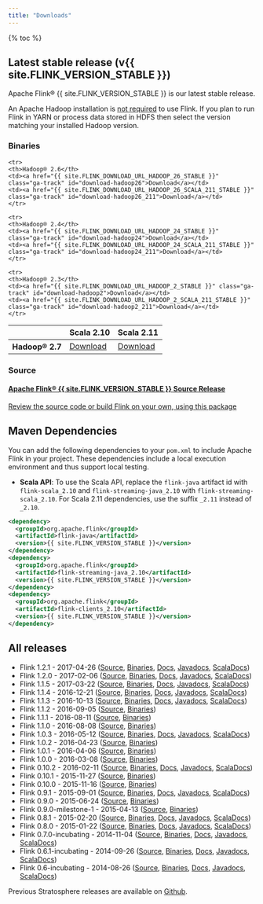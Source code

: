 ```yaml
---
title: "Downloads"
---
```


<script type="text/javascript">
$( document ).ready(function() {
  // Handler for .ready() called.
  $('.ga-track').click( function () {
    console.log("tracking " + $(this).attr('id'))
    // we just use the element id for tracking with google analytics
    ga('send', 'event', 'button', 'click', $(this).attr('id'));
  });

});
</script>

{% toc %}

## Latest stable release (v{{ site.FLINK_VERSION_STABLE }})

Apache Flink® {{ site.FLINK_VERSION_STABLE }} is our latest stable release.

An Apache Hadoop installation is
[not required](faq.html#do-i-have-to-install-apache-hadoop-to-use-flink)
to use Flink. If you plan to run Flink in YARN or process data stored in HDFS then
select the version matching your installed Hadoop version.

### Binaries

<table class="table table-striped">
<thead>
    <tr>
    <th></th> <th>Scala 2.10</th> <th>Scala 2.11</th>
    </tr>
</thead>
<tbody>
    <tr>
    <th>Hadoop® 2.7</th>
    <td><a href="{{ site.FLINK_DOWNLOAD_URL_HADOOP_27_STABLE }}" class="ga-track" id="download-hadoop27">Download</a></td>
    <td><a href="{{ site.FLINK_DOWNLOAD_URL_HADOOP_27_SCALA_211_STABLE }}" class="ga-track" id="download-hadoop27_211">Download</a></td>
    </tr>

    <tr>
    <th>Hadoop® 2.6</th>
    <td><a href="{{ site.FLINK_DOWNLOAD_URL_HADOOP_26_STABLE }}" class="ga-track" id="download-hadoop26">Download</a></td>
    <td><a href="{{ site.FLINK_DOWNLOAD_URL_HADOOP_26_SCALA_211_STABLE }}" class="ga-track" id="download-hadoop26_211">Download</a></td>
    </tr>

    <tr>
    <th>Hadoop® 2.4</th>
    <td><a href="{{ site.FLINK_DOWNLOAD_URL_HADOOP_24_STABLE }}" class="ga-track" id="download-hadoop24">Download</a></td>
    <td><a href="{{ site.FLINK_DOWNLOAD_URL_HADOOP_24_SCALA_211_STABLE }}" class="ga-track" id="download-hadoop24_211">Download</a></td>
    </tr>

    <tr>
    <th>Hadoop® 2.3</th>
    <td><a href="{{ site.FLINK_DOWNLOAD_URL_HADOOP_2_STABLE }}" class="ga-track" id="download-hadoop2">Download</a></td>
    <td><a href="{{ site.FLINK_DOWNLOAD_URL_HADOOP_2_SCALA_211_STABLE }}" class="ga-track" id="download-hadoop2_211">Download</a></td>
    </tr>
</tbody>
</table>

### Source

<div class="list-group">
  <!-- Source -->
  <a href="{{ site.FLINK_DOWNLOAD_URL_SOURCE }}" class="list-group-item ga-track" id="download-source">
    <h4><span class="glyphicon glyphicon-download" aria-hidden="true"></span> <strong>Apache Flink® {{ site.FLINK_VERSION_STABLE }}</strong> Source Release</h4>
    <p>Review the source code or build Flink on your own, using this package</p>
  </a>
</div>

## Maven Dependencies

You can add the following dependencies to your `pom.xml` to include Apache Flink in your project. These dependencies include a local execution environment and thus support local testing.

- **Scala API**: To use the Scala API, replace the `flink-java` artifact id with `flink-scala_2.10` and `flink-streaming-java_2.10` with `flink-streaming-scala_2.10`. For Scala 2.11 dependencies, use the suffix `_2.11` instead of `_2.10`.

```xml
<dependency>
  <groupId>org.apache.flink</groupId>
  <artifactId>flink-java</artifactId>
  <version>{{ site.FLINK_VERSION_STABLE }}</version>
</dependency>
<dependency>
  <groupId>org.apache.flink</groupId>
  <artifactId>flink-streaming-java_2.10</artifactId>
  <version>{{ site.FLINK_VERSION_STABLE }}</version>
</dependency>
<dependency>
  <groupId>org.apache.flink</groupId>
  <artifactId>flink-clients_2.10</artifactId>
  <version>{{ site.FLINK_VERSION_STABLE }}</version>
</dependency>
```

## All releases

- Flink 1.2.1 - 2017-04-26 ([Source](http://www.apache.org/dyn/closer.lua/flink/flink-1.2.1/flink-1.2.1-src.tgz), [Binaries](http://archive.apache.org/dist/flink/flink-1.2.1/), [Docs]({{site.DOCS_BASE_URL}}flink-docs-release-1.2/), [Javadocs]({{site.DOCS_BASE_URL}}flink-docs-release-1.2/api/java), [ScalaDocs]({{site.DOCS_BASE_URL}}flink-docs-release-1.2/api/scala/index.html))
- Flink 1.2.0 - 2017-02-06 ([Source](http://www.apache.org/dyn/closer.lua/flink/flink-1.2.0/flink-1.2.0-src.tgz), [Binaries](http://archive.apache.org/dist/flink/flink-1.2.0/), [Docs]({{site.DOCS_BASE_URL}}flink-docs-release-1.2/), [Javadocs]({{site.DOCS_BASE_URL}}flink-docs-release-1.2/api/java), [ScalaDocs]({{site.DOCS_BASE_URL}}flink-docs-release-1.2/api/scala/index.html))
- Flink 1.1.5 - 2017-03-22 ([Source](http://archive.apache.org/dist/flink/flink-1.1.5/flink-1.1.5-src.tgz), [Binaries](http://archive.apache.org/dist/flink/flink-1.1.5/), [Docs]({{site.DOCS_BASE_URL}}flink-docs-release-1.1/), [Javadocs]({{site.DOCS_BASE_URL}}flink-docs-release-1.1/api/java), [ScalaDocs]({{site.DOCS_BASE_URL}}flink-docs-release-1.1/api/scala/index.html))
- Flink 1.1.4 - 2016-12-21 ([Source](http://archive.apache.org/dist/flink/flink-1.1.4/flink-1.1.4-src.tgz), [Binaries](http://archive.apache.org/dist/flink/flink-1.1.4/), [Docs]({{site.DOCS_BASE_URL}}flink-docs-release-1.1/), [Javadocs]({{site.DOCS_BASE_URL}}flink-docs-release-1.1/api/java), [ScalaDocs]({{site.DOCS_BASE_URL}}flink-docs-release-1.1/api/scala/index.html))
- Flink 1.1.3 - 2016-10-13 ([Source](http://archive.apache.org/dist/flink/flink-1.1.3/flink-1.1.3-src.tgz), [Binaries](http://archive.apache.org/dist/flink/flink-1.1.3/), [Docs]({{site.DOCS_BASE_URL}}flink-docs-release-1.1/), [Javadocs]({{site.DOCS_BASE_URL}}flink-docs-release-1.1/api/java), [ScalaDocs]({{site.DOCS_BASE_URL}}flink-docs-release-1.1/api/scala/index.html))
- Flink 1.1.2 - 2016-09-05 ([Source](http://archive.apache.org/dist/flink/flink-1.1.2/flink-1.1.2-src.tgz), [Binaries](http://archive.apache.org/dist/flink/flink-1.1.2/))
- Flink 1.1.1 - 2016-08-11 ([Source](http://archive.apache.org/dist/flink/flink-1.1.1/flink-1.1.1-src.tgz), [Binaries](http://archive.apache.org/dist/flink/flink-1.1.1/))
- Flink 1.1.0 - 2016-08-08 ([Source](http://archive.apache.org/dist/flink/flink-1.1.0/flink-1.1.0-src.tgz), [Binaries](http://archive.apache.org/dist/flink/flink-1.1.0/))
- Flink 1.0.3 - 2016-05-12 ([Source](http://archive.apache.org/dist/flink/flink-1.0.3/flink-1.0.3-src.tgz), [Binaries](http://archive.apache.org/dist/flink/flink-1.0.3/), [Docs]({{site.DOCS_BASE_URL}}flink-docs-release-1.0/), [Javadocs]({{site.DOCS_BASE_URL}}flink-docs-release-1.0/api/java), [ScalaDocs]({{site.DOCS_BASE_URL}}flink-docs-release-1.0/api/scala/index.html))
- Flink 1.0.2 - 2016-04-23 ([Source](http://archive.apache.org/dist/flink/flink-1.0.2/flink-1.0.2-src.tgz), [Binaries](http://archive.apache.org/dist/flink/flink-1.0.2/))
- Flink 1.0.1 - 2016-04-06 ([Source](http://archive.apache.org/dist/flink/flink-1.0.1/flink-1.0.1-src.tgz), [Binaries](http://archive.apache.org/dist/flink/flink-1.0.1/))
- Flink 1.0.0 - 2016-03-08 ([Source](http://archive.apache.org/dist/flink/flink-1.0.0/flink-1.0.0-src.tgz), [Binaries](http://archive.apache.org/dist/flink/flink-1.0.0/))
- Flink 0.10.2 - 2016-02-11 ([Source](http://archive.apache.org/dist/flink/flink-0.10.2/flink-0.10.2-src.tgz), [Binaries](http://archive.apache.org/dist/flink/flink-0.10.2/), [Docs]({{site.DOCS_BASE_URL}}flink-docs-release-0.10/), [Javadocs]({{site.DOCS_BASE_URL}}flink-docs-release-0.10/api/java), [ScalaDocs]({{site.DOCS_BASE_URL}}flink-docs-release-0.10/api/scala/index.html))
- Flink 0.10.1 - 2015-11-27 ([Source](http://archive.apache.org/dist/flink/flink-0.10.1/flink-0.10.1-src.tgz), [Binaries](http://archive.apache.org/dist/flink/flink-0.10.1/))
- Flink 0.10.0 - 2015-11-16 ([Source](http://archive.apache.org/dist/flink/flink-0.10.0/flink-0.10.0-src.tgz), [Binaries](http://archive.apache.org/dist/flink/flink-0.10.0/))
- Flink 0.9.1 - 2015-09-01 ([Source](http://archive.apache.org/dist/flink/flink-0.9.1/flink-0.9.1-src.tgz), [Binaries](http://archive.apache.org/dist/flink/flink-0.9.1/), [Docs]({{site.DOCS_BASE_URL}}flink-docs-release-0.9/), [Javadocs]({{site.DOCS_BASE_URL}}flink-docs-release-0.9/api/java), [ScalaDocs]({{site.DOCS_BASE_URL}}flink-docs-release-0.9/api/scala/index.html))
- Flink 0.9.0 - 2015-06-24 ([Source](http://archive.apache.org/dist/flink/flink-0.9.0/flink-0.9.0-src.tgz), [Binaries](http://archive.apache.org/dist/flink/flink-0.9.0/))
- Flink 0.9.0-milestone-1 - 2015-04-13 ([Source](http://archive.apache.org/dist/flink/flink-0.9.0-milestone-1/flink-0.9.0-milestone-1-src.tgz), [Binaries](http://archive.apache.org/dist/flink/flink-0.9.0-milestone-1/))
- Flink 0.8.1 - 2015-02-20 ([Source](http://archive.apache.org/dist/flink/flink-0.8.1/flink-0.8.1-src.tgz), [Binaries](http://archive.apache.org/dist/flink/flink-0.8.1/), [Docs]({{site.DOCS_BASE_URL}}flink-docs-release-0.8.1/), [Javadocs]({{site.DOCS_BASE_URL}}flink-docs-release-0.8.1/api/java), [ScalaDocs]({{site.DOCS_BASE_URL}}flink-docs-release-0.8.1/api/scala/index.html))
- Flink 0.8.0 - 2015-01-22 ([Source](http://archive.apache.org/dist/flink/flink-0.8.0/flink-0.8.0-src.tgz), [Binaries](http://archive.apache.org/dist/flink/flink-0.8.0/), [Docs]({{site.DOCS_BASE_URL}}flink-docs-release-0.8.0/), [Javadocs]({{site.DOCS_BASE_URL}}flink-docs-release-0.8.0/api/java), [ScalaDocs]({{site.DOCS_BASE_URL}}flink-docs-release-0.8.0/api/scala/index.html))
- Flink 0.7.0-incubating - 2014-11-04 ([Source](http://archive.apache.org/dist/incubator/flink/flink-0.7.0-incubating/flink-0.7.0-incubating-src.tgz), [Binaries](http://archive.apache.org/dist/incubator/flink/flink-0.7.0-incubating/), [Docs]({{site.DOCS_BASE_URL}}flink-docs-release-0.7/), [Javadocs]({{site.DOCS_BASE_URL}}flink-docs-release-0.7/api/java), [ScalaDocs]({{site.DOCS_BASE_URL}}flink-docs-release-0.7/api/scala/index.html))
- Flink 0.6.1-incubating - 2014-09-26 ([Source](http://archive.apache.org/dist/incubator/flink/flink-0.6.1-incubating/flink-0.6.1-incubating-src.tgz), [Binaries](http://archive.apache.org/dist/incubator/flink/flink-0.6.1-incubating/), [Docs]({{site.DOCS_BASE_URL}}flink-docs-release-0.6.1/), [Javadocs]({{site.DOCS_BASE_URL}}flink-docs-release-0.6.1/api/java), [ScalaDocs]({{site.DOCS_BASE_URL}}flink-docs-release-0.6.1/api/scala/index.html))
- Flink 0.6-incubating - 2014-08-26 ([Source](http://archive.apache.org/dist/incubator/flink/flink-0.6-incubating-src.tgz), [Binaries](http://archive.apache.org/dist/incubator/flink/), [Docs]({{site.DOCS_BASE_URL}}flink-docs-release-0.6/), [Javadocs]({{site.DOCS_BASE_URL}}flink-docs-release-0.6/api/java), [ScalaDocs]({{site.DOCS_BASE_URL}}flink-docs-release-0.6/api/scala/index.html))

Previous Stratosphere releases are available on [Github](https://github.com/stratosphere/stratosphere/releases).
